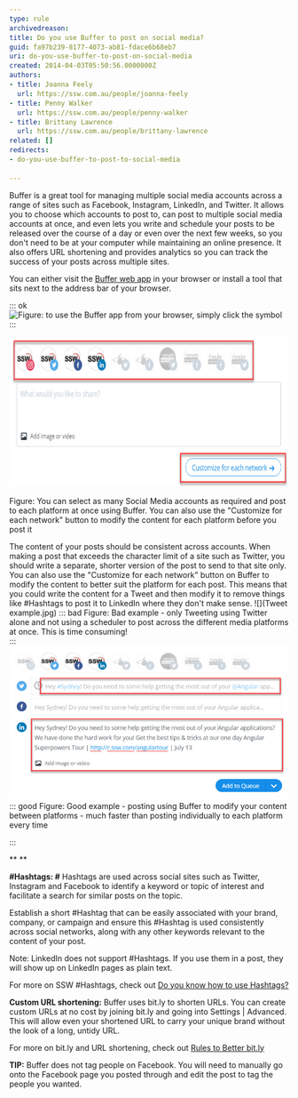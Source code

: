 ```yaml
---
type: rule
archivedreason: 
title: Do you use Buffer to post on social media?
guid: fa97b239-8177-4073-ab81-fdace6b68eb7
uri: do-you-use-buffer-to-post-on-social-media
created: 2014-04-03T05:50:56.0000000Z
authors:
- title: Joanna Feely
  url: https://ssw.com.au/people/joanna-feely
- title: Penny Walker
  url: https://ssw.com.au/people/penny-walker
- title: Brittany Lawrence
  url: https://ssw.com.au/people/brittany-lawrence
related: []
redirects:
- do-you-use-buffer-to-post-to-social-media

---
```


Buffer is a great tool for managing multiple social media accounts across a range of sites such as Facebook, Instagram, LinkedIn, and Twitter. 
It allows you to choose which accounts to post to, can post to multiple social media accounts at once, and even lets you write and schedule your posts to be released over the course of a day or even over the next few weeks, so you don't need to be at your computer while maintaining an online presence. It also offers URL shortening and provides analytics so you can track the success of your posts across multiple sites.

<!--endintro-->

You can either visit the [Buffer web app](https://buffer.com/) in your browser  or install a tool that sits next to the address bar of your browser.


::: ok  
![Figure: to use the Buffer app from your browser, simply click the symbol](buffer\_tool.jpg)  
:::
<dl class="ssw15-rteElement-ImageArea"> <img src="Buffer example.jpg" alt="" style="width:700px;height:270px;"> </dl>Figure: You can select as many Social Media accounts as required and post to each platform at once using Buffer. You can also use the "Customize for each network" button to modify the content for each platform before you post it

The content of your posts should be consistent across accounts. When making a post that exceeds the character limit of a site such as Twitter, you should write a separate, shorter version of the post to send to that site only. You can also use the "Customize for each network" button on Buffer to modify the content to better suit the platform for each post. This means that you could write the content for a Tweet and then modify it to remove things like #Hashtags to post it to LinkedIn where they don't make sense.
![](Tweet example.jpg)
::: bad
Figure: Bad example - only Tweeting using Twitter alone and not using a scheduler to post across the different media platforms at once. This is time consuming!  
:::
![](Buffer2.jpg)
::: good
Figure: Good example - posting using Buffer to modify your content between platforms - much faster than posting individually to each platform every time 

:::

**
**

**#Hashtags: #** Hashtags are used across social sites such as Twitter, Instagram and Facebook to identify a keyword or topic of interest and facilitate a search for similar posts on the topic.

Establish a short #Hashtag that can be easily associated with your brand, company, or campaign and ensure this #Hashtag is used consistently across social networks, along with any other keywords relevant to the content of your post.

Note: LinkedIn does not support #Hashtags. If you use them in a post, they will show up on LinkedIn pages as plain text.

For more on SSW #Hashtags, check out [Do you know how to use Hashtags?](/Pages/HashTags.aspx)



**Custom URL shortening:** Buffer uses bit.ly to shorten URLs. You can create custom URLs at no cost by joining bit.ly and going into Settings | Advanced. This will allow even your shortened URL to carry your unique brand without the look of a long, untidy URL.

For more on bit.ly and URL shortening, check out [Rules to Better bit.ly](/rules-to-better-bit-ly)

 **TIP:** Buffer does not tag people on Facebook. You will need to manually go onto the Facebook page you posted through and edit the post to tag the people you wanted.
